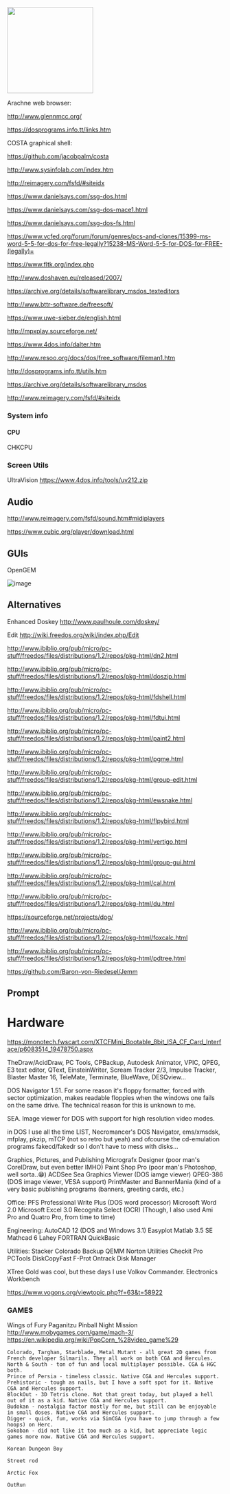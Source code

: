 <img src="https://user-images.githubusercontent.com/38451588/127482226-e67f4267-7245-4e89-8b6c-4aec09c49c5a.png" width="200" />

Arachne web browser:

http://www.glennmcc.org/


https://dosprograms.info.tt/links.htm

COSTA graphical shell:

https://github.com/jacobpalm/costa



http://www.sysinfolab.com/index.htm

http://reimagery.com/fsfd/#siteidx

https://www.danielsays.com/ssg-dos.html

https://www.danielsays.com/ssg-dos-mace1.html

https://www.danielsays.com/ssg-dos-fs.html

https://www.vcfed.org/forum/forum/genres/pcs-and-clones/15399-ms-word-5-5-for-dos-for-free-legally?15238-MS-Word-5-5-for-DOS-for-FREE-(legally)=

https://www.fltk.org/index.php



http://www.doshaven.eu/released/2007/



https://archive.org/details/softwarelibrary_msdos_texteditors

http://www.bttr-software.de/freesoft/

https://www.uwe-sieber.de/english.html

http://mpxplay.sourceforge.net/

https://www.4dos.info/dalter.htm

http://www.resoo.org/docs/dos/free_software/fileman1.htm


http://dosprograms.info.tt/utils.htm

https://archive.org/details/softwarelibrary_msdos

http://www.reimagery.com/fsfd/#siteidx

### System info

#### CPU

CHKCPU

### Screen Utils

UltraVision https://www.4dos.info/tools/uv212.zip

## Audio

http://www.reimagery.com/fsfd/sound.htm#midiplayers

https://www.cubic.org/player/download.html

## GUIs

OpenGEM

![image](https://user-images.githubusercontent.com/38451588/131199150-ce5e09fe-b31c-4d9e-8d96-386a65208200.png)


## Alternatives

Enhanced Doskey http://www.paulhoule.com/doskey/

Edit http://wiki.freedos.org/wiki/index.php/Edit

http://www.ibiblio.org/pub/micro/pc-stuff/freedos/files/distributions/1.2/repos/pkg-html/dn2.html

http://www.ibiblio.org/pub/micro/pc-stuff/freedos/files/distributions/1.2/repos/pkg-html/doszip.html

http://www.ibiblio.org/pub/micro/pc-stuff/freedos/files/distributions/1.2/repos/pkg-html/fdshell.html

http://www.ibiblio.org/pub/micro/pc-stuff/freedos/files/distributions/1.2/repos/pkg-html/fdtui.html

http://www.ibiblio.org/pub/micro/pc-stuff/freedos/files/distributions/1.2/repos/pkg-html/paint2.html

http://www.ibiblio.org/pub/micro/pc-stuff/freedos/files/distributions/1.2/repos/pkg-html/pgme.html

http://www.ibiblio.org/pub/micro/pc-stuff/freedos/files/distributions/1.2/repos/pkg-html/group-edit.html

http://www.ibiblio.org/pub/micro/pc-stuff/freedos/files/distributions/1.2/repos/pkg-html/ewsnake.html

http://www.ibiblio.org/pub/micro/pc-stuff/freedos/files/distributions/1.2/repos/pkg-html/flpybird.html

http://www.ibiblio.org/pub/micro/pc-stuff/freedos/files/distributions/1.2/repos/pkg-html/vertigo.html

http://www.ibiblio.org/pub/micro/pc-stuff/freedos/files/distributions/1.2/repos/pkg-html/group-gui.html

http://www.ibiblio.org/pub/micro/pc-stuff/freedos/files/distributions/1.2/repos/pkg-html/cal.html

http://www.ibiblio.org/pub/micro/pc-stuff/freedos/files/distributions/1.2/repos/pkg-html/du.html

https://sourceforge.net/projects/dog/

http://www.ibiblio.org/pub/micro/pc-stuff/freedos/files/distributions/1.2/repos/pkg-html/foxcalc.html

http://www.ibiblio.org/pub/micro/pc-stuff/freedos/files/distributions/1.2/repos/pkg-html/pdtree.html


https://github.com/Baron-von-Riedesel/Jemm

## Prompt



# Hardware

https://monotech.fwscart.com/XTCFMini_Bootable_8bit_ISA_CF_Card_Interface/p6083514_19478750.aspx


TheDraw/AcidDraw, PC Tools, CPBackup, Autodesk Animator, VPIC, QPEG, E3 text editor, QText, EinsteinWriter, Scream Tracker 2/3, Impulse Tracker, Blaster Master 16, TeleMate, Terminate, BlueWave, DESQview...

DOS Navigator 1.51. For some reason it's floppy formatter, forced with sector optimization, makes readable floppies when the windows one fails on the same drive. The technical reason for this is unknown to me.

 SEA. Image viewer for DOS with support for high resolution video modes.
 
 in DOS I use all the time LIST, Necromancer's DOS Navigator, ems/xmsdsk, mfplay, pkzip, mTCP (not so retro but yeah) and ofcourse the cd-emulation programs fakecd/fakedr so I don't have to mess with disks...
 
 
 Graphics, Pictures, and Publishing
Micrografx Designer (poor man's CorelDraw, but even better IMHO)
Paint Shop Pro (poor man's Photoshop, well sorta..😁)
ACDSee
Sea Graphics Viewer (DOS iamge viewer)
QPEG-386 (DOS image viewer, VESA support)
PrintMaster and BannerMania (kind of a very basic publishing programs (banners, greeting cards, etc.)

Office:
PFS Professional Write Plus (DOS word processor)
Microsoft Word 2.0
Microsoft Excel 3.0
Recognita Select (OCR)
(Though, I also used Ami Pro and Quatro Pro, from time to time)

Engineering:
AutoCAD 12 (DOS and Windows 3.1)
Easyplot
Matlab 3.5 SE
Mathcad 6
Lahey FORTRAN
QuickBasic

Utilities:
Stacker
Colorado Backup
QEMM
Norton Utilities
Checkit Pro
PCTools
DiskCopyFast
F-Prot
Ontrack Disk Manager

XTree Gold was cool, but these days I use Volkov Commander.
 Electronics Workbench
 
 
 https://www.vogons.org/viewtopic.php?f=63&t=58922
 
 
### GAMES

Wings of Fury
Paganitzu 
 Pinball Night Mission
 http://www.mobygames.com/game/mach-3/
 https://en.wikipedia.org/wiki/PopCorn_%28video_game%29
 
    Colorado, Targhan, Starblade, Metal Mutant - all great 2D games from French developer Silmarils. They all work on both CGA and Hercules.
    North & South - ton of fun and local multiplayer possible. CGA & HGC both.
    Prince of Persia - timeless classic. Native CGA and Hercules support.
    Prehistoric - tough as nails, but I have a soft spot for it. Native CGA and Hercules support.
    BlockOut - 3D Tetris clone. Not that great today, but played a hell out of it as a kid. Native CGA and Hercules support.
    Budokan - nostalgia factor mostly for me, but still can be enjoyable in small doses. Native CGA and Hercules support.
    Digger - quick, fun, works via SimCGA (you have to jump through a few hoops) on Herc.
    Sokoban - did not like it too much as a kid, but appreciate logic games more now. Native CGA and Hercules support.
    
    Korean Dungeon Boy
    
    Street rod
    
    Arctic Fox
    
    OutRun
    

